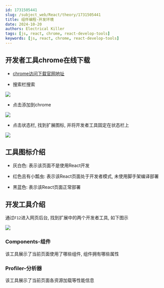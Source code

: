 ```yaml
---
id: 1731505441
slug: /subject_web/React/theory/1731505441
title: 组件编程-开发环境
date: 2024-10-20
authors: Electrical Killer
tags: [js, react, chrome, react-develop-tools]
keywords: [js, react, chrome, react-develop-tools]
---
```


## 开发者工具chrome在线下载

- [chrome访问下载官网地址](https://chromewebstore.google.com/)

- 搜索栏搜索

<img src="https://img.eksnotebook.com/images/202410201402447.png" />

- 点击添加到chrome

<img src="https://img.eksnotebook.com/images/202410201404432.png" />

- 点击状态栏, 找到扩展图标, 并将开发者工具固定在状态栏上

<img src="https://img.eksnotebook.com/images/202410201405045.png" />

## 工具图标介绍

- 灰白色: 表示该页面不是使用React开发

- 红色且有小瓢虫: 表示该React页面处于开发者模式, 未使用脚手架编译部署
- 黑蓝色: 表示该React页面正常部署

## 开发工具介绍

通过`F12`进入网页后台, 找到扩展中的两个开发者工具, 如下图示

<img src="https://img.eksnotebook.com/images/202410212354561.png"/>

### Components-组件

该工具展示了当前页面使用了哪些组件, 组件拥有哪些属性

### Profiler-分析器

该工具展示了当前页面各资源加载等性能信息
